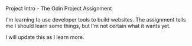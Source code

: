Project Intro - The Odin Project Assignment

I'm learning to use developer tools to build websites. The assignment tells me I should learn some things, but I'm not certain what it wants yet.

I will update this as I learn more.